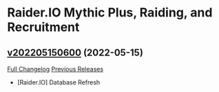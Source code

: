 # Raider.IO Mythic Plus, Raiding, and Recruitment

## [v202205150600](https://github.com/RaiderIO/raiderio-addon/tree/v202205150600) (2022-05-15)
[Full Changelog](https://github.com/RaiderIO/raiderio-addon/compare/v202205140600...v202205150600) [Previous Releases](https://github.com/RaiderIO/raiderio-addon/releases)

- [Raider.IO] Database Refresh  
